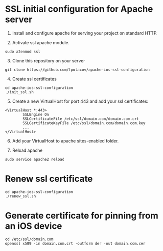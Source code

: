 SSL initial configuration for Apache server
==

1. Install and configure apache for serving your project on standard HTTP.

2. Activate ssl apache module.
```terminal
sudo a2enmod ssl
```

3. Clone this repository on your server
```terminal
git clone https://github.com/fpolacov/apache-ios-ssl-configuration
```

4. Create ssl certificates
```terminal
cd apache-ios-ssl-configuration
./init_ssl.sh
```

5. Create a new VirtualHost for port 443 and add your ssl certificates:
```terminal
<VirtualHost *:443>
        SSLEngine On
        SSLCertificateFile /etc/ssl/domain.com/domain.com.crt
        SSLCertificateKeyFile /etc/ssl/domain.com/domain.com.key
        ...
</VirtualHost>
```

6. Add your VirtualHost to apache sites-enabled folder.

7. Reload apache
```terminal
sudo service apache2 reload
```

Renew ssl certificate
==

```terminal
cd apache-ios-ssl-configuration
./renew_ssl.sh
```

Generate certificate for pinning from an iOS device
==

```terminal
cd /etc/ssl/domain.com
openssl x509 -in domain.com.crt -outform der -out domain.com.cer
```
